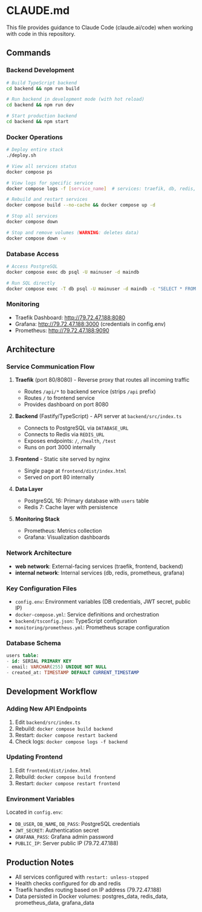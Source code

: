 # CLAUDE.md

This file provides guidance to Claude Code (claude.ai/code) when working with code in this repository.

## Commands

### Backend Development
```bash
# Build TypeScript backend
cd backend && npm run build

# Run backend in development mode (with hot reload)
cd backend && npm run dev

# Start production backend
cd backend && npm start
```

### Docker Operations
```bash
# Deploy entire stack
./deploy.sh

# View all services status
docker compose ps

# View logs for specific service
docker compose logs -f [service_name]  # services: traefik, db, redis, backend, frontend, prometheus, grafana

# Rebuild and restart services
docker compose build --no-cache && docker compose up -d

# Stop all services
docker compose down

# Stop and remove volumes (WARNING: deletes data)
docker compose down -v
```

### Database Access
```bash
# Access PostgreSQL
docker compose exec db psql -U mainuser -d maindb

# Run SQL directly
docker compose exec -T db psql -U mainuser -d maindb -c "SELECT * FROM users;"
```

### Monitoring
- Traefik Dashboard: http://79.72.47.188:8080
- Grafana: http://79.72.47.188:3000 (credentials in config.env)
- Prometheus: http://79.72.47.188:9090

## Architecture

### Service Communication Flow
1. **Traefik** (port 80/8080) - Reverse proxy that routes all incoming traffic
   - Routes `/api/*` to backend service (strips `/api` prefix)
   - Routes `/` to frontend service
   - Provides dashboard on port 8080

2. **Backend** (Fastify/TypeScript) - API server at `backend/src/index.ts`
   - Connects to PostgreSQL via `DATABASE_URL`
   - Connects to Redis via `REDIS_URL`
   - Exposes endpoints: `/`, `/health`, `/test`
   - Runs on port 3000 internally

3. **Frontend** - Static site served by nginx
   - Single page at `frontend/dist/index.html`
   - Served on port 80 internally

4. **Data Layer**
   - PostgreSQL 16: Primary database with `users` table
   - Redis 7: Cache layer with persistence

5. **Monitoring Stack**
   - Prometheus: Metrics collection
   - Grafana: Visualization dashboards

### Network Architecture
- **web network**: External-facing services (traefik, frontend, backend)
- **internal network**: Internal services (db, redis, prometheus, grafana)

### Key Configuration Files
- `config.env`: Environment variables (DB credentials, JWT secret, public IP)
- `docker-compose.yml`: Service definitions and orchestration
- `backend/tsconfig.json`: TypeScript configuration
- `monitoring/prometheus.yml`: Prometheus scrape configuration

### Database Schema
```sql
users table:
- id: SERIAL PRIMARY KEY
- email: VARCHAR(255) UNIQUE NOT NULL
- created_at: TIMESTAMP DEFAULT CURRENT_TIMESTAMP
```

## Development Workflow

### Adding New API Endpoints
1. Edit `backend/src/index.ts`
2. Rebuild: `docker compose build backend`
3. Restart: `docker compose restart backend`
4. Check logs: `docker compose logs -f backend`

### Updating Frontend
1. Edit `frontend/dist/index.html`
2. Rebuild: `docker compose build frontend`
3. Restart: `docker compose restart frontend`

### Environment Variables
Located in `config.env`:
- `DB_USER`, `DB_NAME`, `DB_PASS`: PostgreSQL credentials
- `JWT_SECRET`: Authentication secret
- `GRAFANA_PASS`: Grafana admin password
- `PUBLIC_IP`: Server public IP (79.72.47.188)

## Production Notes
- All services configured with `restart: unless-stopped`
- Health checks configured for db and redis
- Traefik handles routing based on IP address (79.72.47.188)
- Data persisted in Docker volumes: postgres_data, redis_data, prometheus_data, grafana_data